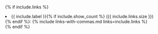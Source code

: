 {% if include.links %}
  <li>
    {{ include.label }}{% if include.show_count %} ({{ include.links.size }}){% endif %}:
    {% include links-with-commas.md links=include.links %}
  </li>
{% endif %}
